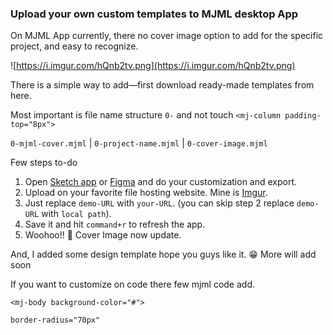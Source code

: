 ### Upload your own custom templates to MJML desktop App

On MJML App currently, there no cover image option to add for the specific project, and easy to recognize.

![https://i.imgur.com/hQnb2tv.png](https://i.imgur.com/hQnb2tv.png)

There is a simple way to add—first download ready-made templates from here.

Most important is file name structure `0-` and not touch `<mj-column padding-top="8px">`

`0-mjml-cover.mjml` | `0-project-name.mjml` | `0-cover-image.mjml`

Few steps to-do

1. Open [Sketch app](https://www.sketch.com/) or [Figma](https://www.figma.com/) and do your customization and export.
2. Upload on your favorite file hosting website. Mine is [Imgur](http://imgur.com/).
3. Just replace `demo-URL` with `your-URL`. (you can skip step 2 replace `demo-URL` with `local path`).
4. Save it and hit `command+r` to refresh the app.
5. Woohoo!! 🎉 Cover Image now update.

And, I added some design template hope you guys like it. 😁 More will add soon

If you want to customize on code there few mjml code add.

`<mj-body background-color="#">`

`border-radius="70px"`
